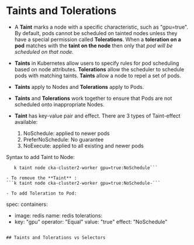 # Taints and Tolerations 

- A **Taint** marks a node with a specific characteristic, such as "gpu=true". By default, pods cannot be scheduled on tainted nodes unless they have a special permission called **Tolerations**. When a **toleration on a pod** matches with the **taint on the node** then only that *pod will be scheduled on that node*.

- **Taints** in Kubernetes allow users to specify rules for pod scheduling based on node attributes. **Tolerations** allow the scheduler to schedule pods with matching taints. **Taints** allow a node to repel a set of pods.

- **Taints** apply to Nodes and **Tolerations** apply to Pods.

- **Taints** and **Tolerations** work together to ensure that Pods are not scheduled onto inappropriate Nodes.

- **Taint** has key-value pair and effect. There are 3 types of Taint-effect available:
  1. NoSchedule: applied to newer pods
  2. PreferNoSchedule: No guarantee
  3. NoExecute: applied to all existing and newer pods

Syntax to add Taint to Node:

```k taint node <node_name> <key>=<value>:<effect>
   k taint node cka-cluster2-worker gpu=true:NoSchedule```

- To remove the **Taint** :
```k taint node cka-cluster2-worker gpu=true:NoSchedule-```

- To add Toleration to Pod:
```
spec:
  containers:
  - image: redis
    name: redis
  tolerations:
  - key: "gpu"
    operator: "Equal"
    value: "true"
    effect: "NoSchedule" 
```

## Taints and Tolerations vs Selectors

